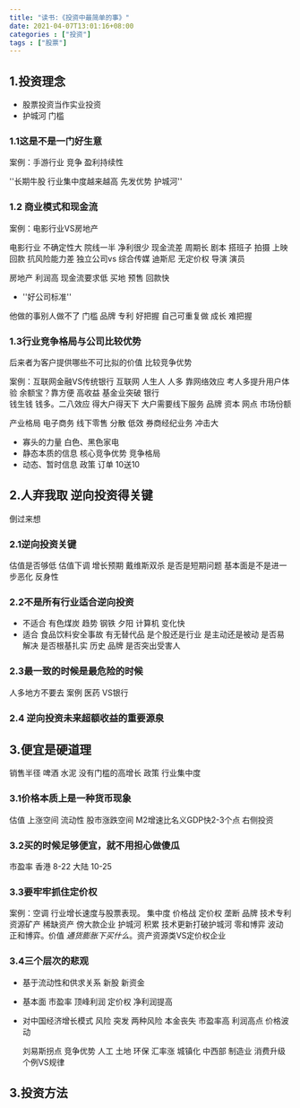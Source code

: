 ```yaml
---
title: "读书:《投资中最简单的事》"
date: 2021-04-07T13:01:16+08:00
categories : ["投资"]
tags : ["股票"]
---
```


## 1.投资理念

- 股票投资当作实业投资
- 护城河 门槛

### 1.1这是不是一门好生意

案例：手游行业 竞争 盈利持续性 

''长期牛股 行业集中度越来越高 先发优势 护城河''

### 1.2 商业模式和现金流

案例：电影行业VS房地产

电影行业
不确定性大 院线一半 净利很少
现金流差 周期长 剧本 搭班子 拍摄 上映 回款
抗风险能力差 独立公司vs 综合传媒 迪斯尼
无定价权 导演 演员

房地产 
利润高
现金流要求低 买地 预售 回款快

- ''好公司标准''

他做的事别人做不了 门槛 品牌 专利  好把握
自己可重复做 成长 难把握


### 1.3行业竞争格局与公司比较优势

后来者为客户提供哪些不可比拟的价值 
比较竞争优势

案例：互联网金融VS传统银行
互联网
人生人 人多 靠网络效应 考人多提升用户体验
余额宝？靠方便 高收益 基金业突破
银行   
钱生钱 钱多。二八效应 得大户得天下 大户需要线下服务 品牌 资本 网点 市场份额

产业格局
电子商务 线下零售 分散 低效
券商经纪业务 冲击大

- 寡头的力量 白色、黑色家电 
- 静态本质的信息 核心竞争优势 竞争格局
- 动态、暂时信息  政策 订单 10送10

## 2.人弃我取 逆向投资得关键

倒过来想

### 2.1逆向投资关键

估值是否够低 估值下调 增长预期 戴维斯双杀
是否是短期问题
基本面是不是进一步恶化 反身性

### 2.2不是所有行业适合逆向投资

- 不适合
有色煤炭 趋势
钢铁 夕阳
计算机 变化快
- 适合
食品饮料安全事故
有无替代品
是个股还是行业
是主动还是被动
是否易解决
是否根基扎实 历史 品牌
是否突出受害人

### 2.3最一致的时候是最危险的时候

人多地方不要去
案例 医药 VS银行

### 2.4 逆向投资未来超额收益的重要源泉

## 3.便宜是硬道理

销售半径 啤酒 水泥
没有门槛的高增长
政策 行业集中度

### 3.1价格本质上是一种货币现象

估值 上涨空间
流动性 股市涨跌空间
M2增速比名义GDP快2-3个点
右侧投资

### 3.2买的时候足够便宜，就不用担心做傻瓜

市盈率 香港 8-22
大陆 10-25

### 3.3要牢牢抓住定价权
 
 案例：空调
 行业增长速度与股票表现。 集中度 价格战
 定价权 垄断 品牌 技术专利 资源矿产 稀缺资产
 傍大款企业
 护城河 积累 技术更新打破护城河
 零和博弈  波动
 正和博弈。价值
 *通货膨胀下买什么*。资产资源类VS定价权企业
 

### 3.4三个层次的悲观

- 基于流动性和供求关系  新股 新资金
- 基本面 市盈率 顶峰利润 定价权 净利润提高
- 对中国经济增长模式
 风险 突发
    两种风险
    本金丧失 市盈率高 利润高点
    价格波动

   刘易斯拐点 竞争优势 人工 土地 环保 汇率涨
   城镇化 中西部 制造业 消费升级
个例VS规律

## 3.投资方法

